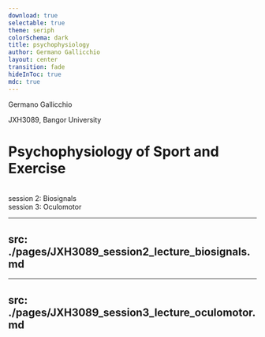 ```yaml
---
download: true
selectable: true
theme: seriph
colorSchema: dark
title: psychophysiology
author: Germano Gallicchio
layout: center
transition: fade
hideInToc: true
mdc: true
---
```



Germano Gallicchio

JXH3089, Bangor University

# Psychophysiology of Sport and Exercise
<br>


<Link to="2">session 2: Biosignals</Link>
<br>
<Link to="37">session 3: Oculomotor</Link>





---
src: ./pages/JXH3089_session2_lecture_biosignals.md
---

---
src: ./pages/JXH3089_session3_lecture_oculomotor.md
---
